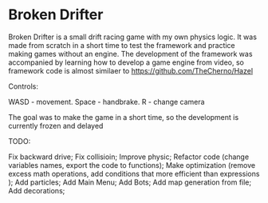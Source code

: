 # Broken Drifter

Broken Drifter is a small drift racing game with my own physics logic. It was made from scratch in a short time to test the framework and practice making games without an engine. The development of the framework was accompanied by learning how to develop a game engine from video, so framework code is almost similaer to https://github.com/TheCherno/Hazel

Controls:

WASD - movement. Space - handbrake. R - change camera


The goal was to make the game in a short time, so the development is currently frozen and delayed

TODO:

Fix backward drive;
Fix collisioin;
Improve physic;
Refactor code (change variables names, export the code to functions);
Make optimization (remove excess math operations, add conditions that more efficient than expressions );
Add particles;
Add Main Menu;
Add Bots;
Add map generation from file;
Add decorations;

